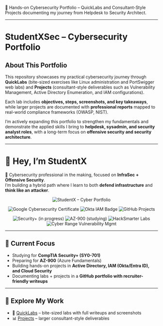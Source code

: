 
🚀 Hands-on Cybersecurity Portfolio – QuickLabs and Consultant-Style Projects documenting my journey from Helpdesk to Security Architect.

---

# StudentXSec – Cybersecurity Portfolio

## About This Portfolio
This repository showcases my practical cybersecurity journey through **QuickLabs** (bite-sized exercises like Linux administration and PortSwigger web labs) and **Projects** (consultant-style deliverables such as Vulnerability Management, Active Directory Enumeration, and IAM configurations).  

Each lab includes **objectives, steps, screenshots, and key takeaways**, while larger projects are documented with **professional reports** mapped to real-world compliance frameworks (OWASP, NIST).  

I’m actively expanding this portfolio to strengthen my fundamentals and demonstrate the applied skills I bring to **helpdesk, sysadmin, and security analyst roles**, with a long-term focus on **offensive security and security architecture**.

---

# 👋 Hey, I’m StudentX
🚀 Cybersecurity professional in the making, focused on **InfraSec + Offensive Security**.  
I’m building a hybrid path where I learn to both **defend infrastructure** and **think like an attacker**.  

<p align="center">
  <!-- Core identity badge -->
  <img src="https://img.shields.io/badge/StudentX--Cyber_Portfolio-informational?style=flat&logo=github" alt="StudentX – Cyber Portfolio"/>
</p>

<p align="center">
  <!-- Earned badges -->
  <img src="https://img.shields.io/badge/Google-Cybersecurity%20Certificate-blue?logo=google" alt="Google Cybersecurity Certificate"/>
  <img src="https://img.shields.io/badge/Okta-IAM%20Badge-lightgrey?logo=okta" alt="Okta IAM Badge"/>
  <img src="https://img.shields.io/badge/GitHub-Projects-black?logo=github" alt="GitHub Projects"/>
</p>
<p align="center">
  <!-- In-progress / training badges -->
  <img src="https://img.shields.io/badge/CompTIA-Security%2B_(in_progress)-red?logo=comptia" alt="Security+ (in progress)"/>
  <img src="https://img.shields.io/badge/Microsoft-AZ--900_(studying)-blue?logo=microsoftazure" alt="AZ-900 (studying)"/>
  <img src="https://img.shields.io/badge/HackSmarter-Labs-orange?logo=hackthebox" alt="HackSmarter Labs"/>
  <img src="https://img.shields.io/badge/Cyber_Range-Vulnerability_Management-green?logo=azuredevops" alt="Cyber Range Vulnerability Mgmt"/>
</p>


---

## 🎯 Current Focus
- Studying for **CompTIA Security+ (SY0-701)**  
- Preparing for **AZ-900** (Azure Fundamentals)  
- Building hands-on projects in **Active Directory, IAM (Okta/Entra ID), and Cloud Security**  
- Documenting labs + projects in a **GitHub portfolio with recruiter-friendly writeups**  

---

## 📂 Explore My Work
- 🔑 [QuickLabs](./QuickLabs) – bite-sized labs with full writeups and screenshots  
- 📊 [Projects](./Projects) – larger consultant-style deliverables  

